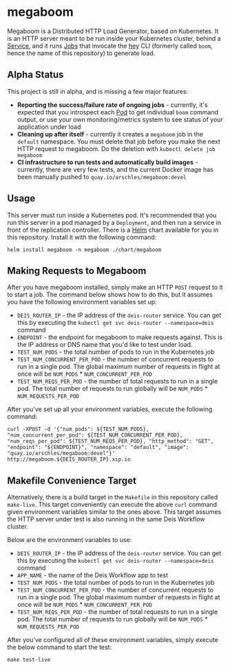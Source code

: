# megaboom

Megaboom is a Distributed HTTP Load Generator, based on Kubernetes. It is an HTTP server meant to be run inside your Kubernetes cluster, behind a [Service](http://kubernetes.io/docs/user-guide/services/), and it runs [Jobs](http://kubernetes.io/docs/user-guide/jobs/) that invocate the [hey](https://github.com/rakyll/hey) CLI (formerly called `boom`, hence the name of this repository) to generate load.

## Alpha Status

This project is still in alpha, and is missing a few major features:

- **Reporting the success/failure rate of ongoing jobs** - currently, it's expected that you introspect each [Pod](http://kubernetes.io/docs/user-guide/pods/) to get individual `boom` command output, or use your own monitoring/metrics system to see status of your application under load
- **Cleaning up after itself** - currently it creates a `megaboom` job in the `default` namespace. You must delete that job before you make the next HTTP request to megaboom. Do the deletion with `kubectl delete job megaboom`
- **CI infrastructure to run tests and automatically build images** - currently, there are very few tests, and the current Docker image has been manually pushed to `quay.io/arschles/megaboom:devel`

## Usage

This server must run inside a Kubernetes pod. It's recommended that you run this server in a pod managed by a `Deployment`, and then run a service in front of the replication controller. There is a [Helm](https://helm.sh) chart available for you in this repository. Install it with the following command:

```shell
helm install megaboom -n megaboom ./chart/megaboom
```

## Making Requests to Megaboom

After you have megaboom installed, simply make an HTTP `POST` request to it to start a job. The command below shows how to do this, but it assumes you have the following environment variables set up:

- `DEIS_ROUTER_IP` - the IP address of the `deis-router` service. You can get this by executing the `kubectl get svc deis-router --namespace=deis` command
- `ENDPOINT` - the endpoint for megaboom to make requests against. This is the IP address or DNS name that you'd like to test under load.
- `TEST_NUM_PODS` - the total number of pods to run in the Kubernetes job
- `TEST_NUM_CONCURRENT_PER_POD` - the number of concurrent requests to run in a single pod. The global maximum number of requests in flight at once will be `NUM_PODS` * `NUM_CONCURRENT_PER_POD`
- `TEST_NUM_REQS_PER_POD` - the number of total requests to run in a single pod. The total number of requests to run globally will be `NUM_PODS` * `NUM_REQUESTS_PER_POD`

After you've set up all your environment variables, execute the following command:

```console
curl -XPOST -d '{"num_pods": ${TEST_NUM_PODS}, "num_concurrent_per_pod": ${TEST_NUM_CONCURRENT_PER_POD}, "num_reqs_per_pod": ${TEST_NUM_REQS_PER_POD}, "http_method": "GET", "endpoint": "${ENDPOINT}", "namespace": "default", "image": "quay.io/arschles/megaboom:devel"}' http://megaboom.${DEIS_ROUTER_IP}.xip.io
```

## Makefile Convenience Target

Alternatively, there is a build target in the `Makefile` in this repository called `make-live`. This target conveniently can execute the above `curl` command given environment variables similar to the ones above. This target assumes the HTTP server under test is also running in the same Deis Workflow cluster.

Below are the environment variables to use:

- `DEIS_ROUTER_IP` - the IP address of the `deis-router` service. You can get this by executing the `kubectl get svc deis-router --namespace=deis` command
- `APP_NAME` - the name of the Deis Workflow app to test
- `TEST_NUM_PODS` - the total number of pods to run in the Kubernetes job
- `TEST_NUM_CONCURRENT_PER_POD` - the number of concurrent requests to run in a single pod. The global maximum number of requests in flight at once will be `NUM_PODS` * `NUM_CONCURRENT_PER_POD`
- `TEST_NUM_REQS_PER_POD` - the number of total requests to run in a single pod. The total number of requests to run globally will be `NUM_PODS` * `NUM_REQUESTS_PER_POD`

After you've configured all of these environment variables, simply execute the below command to start the test:

```console
make test-live
```
